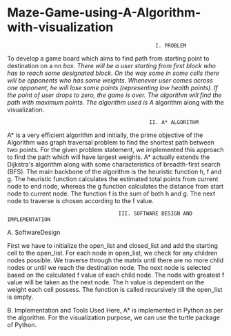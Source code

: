 # Maze-Game-using-A-Algorithm-with-visualization
                                                    I. PROBLEM
To develop a game board which aims to find path from starting point to destination on a n*n box. There will be a user starting from first block who has to reach some designated block. On the way some in some cells there will be opponents who has some weights. Whenever user comes across one opponent, he will lose some points (representing low health points). If the point of user drops to zero, the game is over. The algorithm will find the path with maximum points. The algorithm used is A* algorithm along with the visualization.

                                                  II. A* ALGORITHM
A* is a very efficient algorithm and initially, the prime objective of the Algorithm was graph traversal problem to find the shortest path between two points. For the given problem statement, we implemented this approach to find the path which will have largest weights. A* actually extends the Dijkstra's algorithm along with some characteristics of breadth-first search (BFS). The main backbone of the algorithm is the heuristic function h, f and g. The heuristic function calculates the estimated total points from current node to end node, whereas the g function calculates the distance from start node to current node. The function f is the sum of both h and g. The next node to traverse is chosen according to the f value.

                                        III. SOFTWARE DESIGN AND IMPLEMENTATION
A. SoftwareDesign

First we have to initialize the open_list and closed_list and add the starting cell to the open_list. For each node in open_list, we check for any children nodes possible. We traverse through the matrix until there are no more child nodes or until we reach the destination node. The next node is selected based on the calculated f value of each child node. The node with greatest f value will be taken as the next node. The h value is dependent on the weight each cell possess. The function is called recursively till the open_list is empty.

B. Implementation and Tools Used
Here, A* is implemented in Python as per the algorithm. For the visualization purpose, we can use the turtle package of Python.
